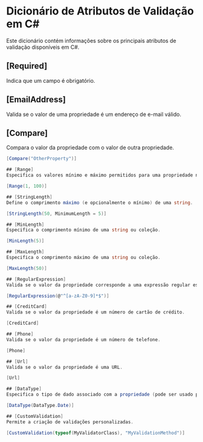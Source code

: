 # Dicionário de Atributos de Validação em C#

Este dicionário contém informações sobre os principais atributos de validação disponíveis em C#.

## [Required] 

Indica que um campo é obrigatório.

## [EmailAddress]

Valida se o valor de uma propriedade é um endereço de e-mail válido.

## [Compare]

Compara o valor da propriedade com o valor de outra propriedade.

```csharp
[Compare("OtherProperty")]

## [Range]
Especifica os valores mínimo e máximo permitidos para uma propriedade numérica.

[Range(1, 100)]

## [StringLength]
Define o comprimento máximo (e opcionalmente o mínimo) de uma string.

[StringLength(50, MinimumLength = 5)]

## [MinLength]
Especifica o comprimento mínimo de uma string ou coleção.

[MinLength(5)]

## [MaxLength]
Especifica o comprimento máximo de uma string ou coleção.

[MaxLength(50)]

## [RegularExpression]
Valida se o valor da propriedade corresponde a uma expressão regular específica.

[RegularExpression(@"^[a-zA-Z0-9]*$")]

## [CreditCard]
Valida se o valor da propriedade é um número de cartão de crédito.

[CreditCard]

## [Phone]
Valida se o valor da propriedade é um número de telefone.

[Phone]

## [Url]
Valida se o valor da propriedade é uma URL.

[Url]

## [DataType]
Especifica o tipo de dado associado com a propriedade (pode ser usado para formatação).

[DataType(DataType.Date)]

## [CustomValidation]
Permite a criação de validações personalizadas.

[CustomValidation(typeof(MyValidatorClass), "MyValidationMethod")]

